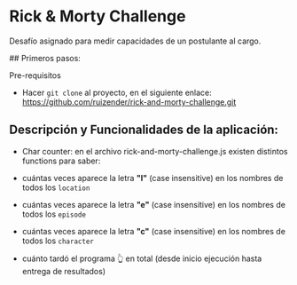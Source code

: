 # Rick & Morty Challenge

Desafío asignado para medir capacidades de un postulante al cargo. 

## Primeros pasos:

Pre-requisitos

-	Hacer `git clone` al proyecto, en el siguiente enlace: https://github.com/ruizender/rick-and-morty-challenge.git


## Descripción y Funcionalidades de la aplicación:

- Char counter: en el archivo rick-and-morty-challenge.js existen distintos functions para saber:

- cuántas veces aparece la letra **"l"** (case insensitive) en los nombres de todos los `location`
- cuántas veces aparece la letra **"e"** (case insensitive) en los nombres de todos los `episode`
- cuántas veces aparece la letra **"c"** (case insensitive) en los nombres de todos los `character`
- cuánto tardó el programa 👆 en total (desde inicio ejecución hasta entrega de resultados)

